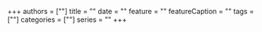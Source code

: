 +++
authors = [""]
title = ""
date = ""
feature = ""
featureCaption = ""
tags = [""]
categories = [""]
series = ""
+++
